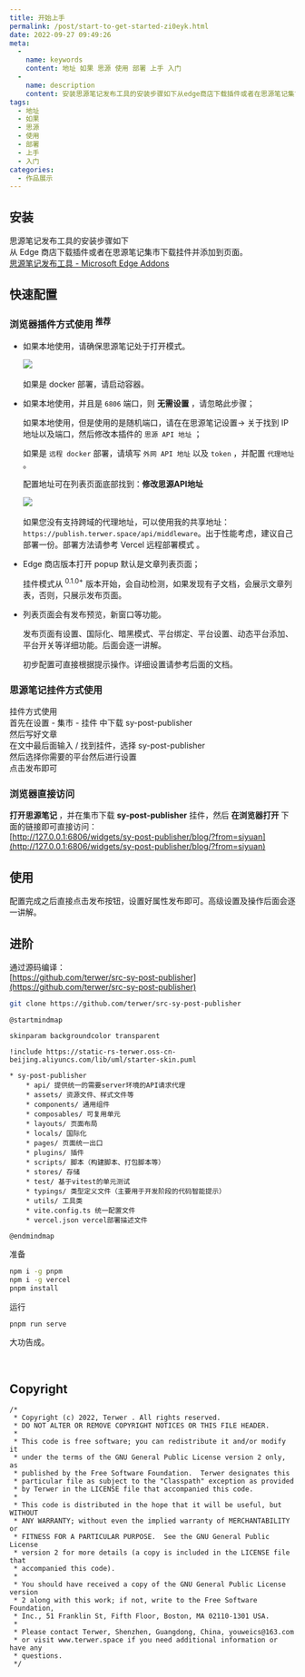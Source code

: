 ```yaml
---
title: 开始上手
permalink: /post/start-to-get-started-zi0eyk.html
date: 2022-09-27 09:49:26
meta: 
  - 
    name: keywords
    content: 地址 如果 思源 使用 部署 上手 入门
  - 
    name: description
    content: 安装思源笔记发布工具的安装步骤如下从edge商店下载插件或者在思源笔记集市下载挂件并添加到页面。思源笔记发布工具microsoftedgeaddons快速配置浏览器插件方式使用推荐如果本地使用请确保思源笔记处于打开模式。​​如果是docker部署请启动容器。如果本地使用并且是​​端口则无需设置请忽略此步骤_如果本地使用但是使用的是随机端口请在在思源笔记设置关于找到ip地址以及端口然后修改本插件的思源api地址​​_如果是远程docker​​部署请填写外网api地址​​以及token​​并配置代理地址​​。
tags: 
  - 地址
  - 如果
  - 思源
  - 使用
  - 部署
  - 上手
  - 入门
categories: 
  - 作品展示
---
```





## 安装

思源笔记发布工具的安装步骤如下  
从 Edge 商店下载插件或者在思源笔记集市下载挂件并添加到页面。  
[思源笔记发布工具 - Microsoft Edge Addons](https://microsoftedge.microsoft.com/addons/detail/aejmkigifflimhjlhjkdckclhabbilee)

## 快速配置

### 浏览器插件方式使用 <sup> 推荐 </sup>

* 如果本地使用，请确保思源笔记处于打开模式。  

  ​![](https://static-rs-terwer.oss-cn-beijing.aliyuncs.com/project/sy-post-publisher/docs/screenshot-20221126-232837.png)​

  如果是 docker 部署，请启动容器。
* 如果本地使用，并且是 `6806`​​ 端口，则 **无需设置** ，请忽略此步骤；

  如果本地使用，但是使用的是随机端口，请在在思源笔记设置-> 关于找到 IP 地址以及端口，然后修改本插件的 `思源 API 地址`​​ ；

  如果是 `远程 docker`​​ 部署，请填写 `外网 API 地址`​​ 以及 `token`​​ ，并配置 `代理地址`​​ 。

  配置地址可在列表页面底部找到：**修改思源API地址**

  ​![](https://static-rs-terwer.oss-cn-beijing.aliyuncs.com/project/sy-post-publisher/docs/screenshot-20221126-232612.png)​

  如果您没有支持跨域的代理地址，可以使用我的共享地址：`https://publish.terwer.space/api/middleware`​​ 。出于性能考虑，建议自己部署一份。部署方法请参考 Vercel 远程部署模式 。

* Edge 商店版本打开 popup 默认是文章列表页面；

  挂件模式从 <sup>0.1.0+</sup> 版本开始，会自动检测，如果发现有子文档，会展示文章列表，否则，只展示发布页面。
* 列表页面会有发布预览，新窗口等功能。

  发布页面有设置、国际化、暗黑模式、平台绑定、平台设置、动态平台添加、平台开关等详细功能。后面会逐一讲解。

  初步配置可直接根据提示操作。详细设置请参考后面的文档。

### 思源笔记挂件方式使用

挂件方式使用  
首先在设置 - 集市 - 挂件 中下载 sy-post-publisher  
然后写好文章  
在文中最后面输入 / 找到挂件，选择 sy-post-publisher  
然后选择你需要的平台然后进行设置  
点击发布即可

### 浏览器直接访问

**打开思源笔记 ​**，并在集市下载 **sy-post-publisher** 挂件，然后 **在浏览器打开** 下面的链接即可直接访问：  
[http://127.0.0.1:6806/widgets/sy-post-publisher/blog/?from=siyuan](http://127.0.0.1:6806/widgets/sy-post-publisher/blog/?from=siyuan)

## 使用

配置完成之后直接点击发布按钮，设置好属性发布即可。高级设置及操作后面会逐一讲解。

## 进阶

通过源码编译：  
[https://github.com/terwer/src-sy-post-publisher](https://github.com/terwer/src-sy-post-publisher)

```bash
git clone https://github.com/terwer/src-sy-post-publisher
```

```plantuml
@startmindmap

skinparam backgroundcolor transparent

!include https://static-rs-terwer.oss-cn-beijing.aliyuncs.com/lib/uml/starter-skin.puml

* sy-post-publisher
	* api/ 提供统一的需要server环境的API请求代理
	* assets/ 资源文件、样式文件等
	* components/ 通用组件
	* composables/ 可复用单元
	* layouts/ 页面布局
	* locals/ 国际化
	* pages/ 页面统一出口
	* plugins/ 插件
	* scripts/ 脚本（构建脚本、打包脚本等）
	* stores/ 存储
	* test/ 基于vitest的单元测试
	* typings/ 类型定义文件（主要用于开发阶段的代码智能提示）
	* utils/ 工具类
	* vite.config.ts 统一配置文件
	* vercel.json vercel部署描述文件

@endmindmap
```

准备

```bash
npm i -g pnpm
npm i -g vercel
pnpm install
```

运行

```bash
pnpm run serve
```

大功告成。

‍

## Copyright

```plaintext
/*
 * Copyright (c) 2022, Terwer . All rights reserved.
 * DO NOT ALTER OR REMOVE COPYRIGHT NOTICES OR THIS FILE HEADER.
 *
 * This code is free software; you can redistribute it and/or modify it
 * under the terms of the GNU General Public License version 2 only, as
 * published by the Free Software Foundation.  Terwer designates this
 * particular file as subject to the "Classpath" exception as provided
 * by Terwer in the LICENSE file that accompanied this code.
 *
 * This code is distributed in the hope that it will be useful, but WITHOUT
 * ANY WARRANTY; without even the implied warranty of MERCHANTABILITY or
 * FITNESS FOR A PARTICULAR PURPOSE.  See the GNU General Public License
 * version 2 for more details (a copy is included in the LICENSE file that
 * accompanied this code).
 *
 * You should have received a copy of the GNU General Public License version
 * 2 along with this work; if not, write to the Free Software Foundation,
 * Inc., 51 Franklin St, Fifth Floor, Boston, MA 02110-1301 USA.
 *
 * Please contact Terwer, Shenzhen, Guangdong, China, youweics@163.com
 * or visit www.terwer.space if you need additional information or have any
 * questions.
 */
```
